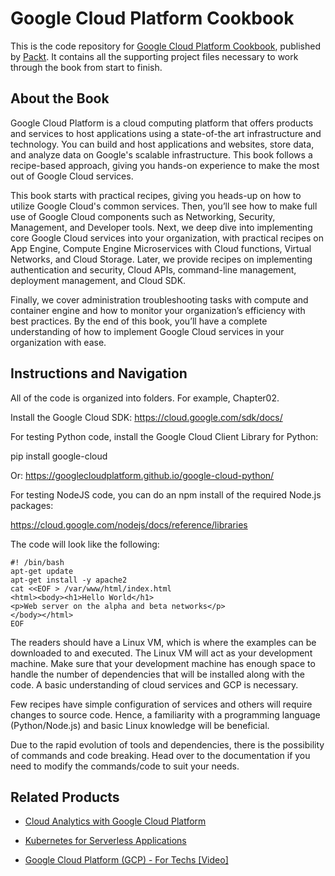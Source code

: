 # Google Cloud Platform Cookbook
This is the code repository for [Google Cloud Platform Cookbook](https://www.packtpub.com/virtualization-and-cloud/google-cloud-platform-cookbook?utm_source=github&utm_medium=repository&utm_campaign=9781788291996), published by [Packt](https://www.packtpub.com/?utm_source=github). It contains all the supporting project files necessary to work through the book from start to finish.
## About the Book
Google Cloud Platform is a cloud computing platform that offers products and services to host applications using a state-of-the art infrastructure and technology. You can build and host applications and websites, store data, and analyze data on Google's scalable infrastructure. This book follows a recipe-based approach, giving you hands-on experience to make the most out of Google Cloud services.

This book starts with practical recipes, giving you heads-up on how to utilize Google Cloud's common services. Then, you’ll see how to make full use of Google Cloud components such as Networking, Security, Management, and Developer tools. Next, we deep dive into implementing core Google Cloud services into your organization, with practical recipes on App Engine, Compute Engine Microservices with Cloud functions, Virtual Networks, and Cloud Storage. Later, we provide recipes on implementing authentication and security, Cloud APIs, command-line management, deployment management, and Cloud SDK.

Finally, we cover administration troubleshooting tasks with compute and container engine and how to monitor your organization’s efficiency with best practices. By the end of this book, you’ll have a complete understanding of how to implement Google Cloud services in your organization with ease.
## Instructions and Navigation
All of the code is organized into folders. For example, Chapter02.

Install the Google Cloud SDK: https://cloud.google.com/sdk/docs/

For testing Python code, install the Google Cloud Client Library for Python:

pip install google-cloud

Or: https://googlecloudplatform.github.io/google-cloud-python/

For testing NodeJS code, you can do an npm install of the required Node.js packages:

https://cloud.google.com/nodejs/docs/reference/libraries

The code will look like the following:
```
#! /bin/bash
apt-get update
apt-get install -y apache2
cat <<EOF > /var/www/html/index.html
<html><body><h1>Hello World</h1>
<p>Web server on the alpha and beta networks</p>
</body></html>
EOF
```

The readers should have a Linux VM, which is where the examples can be downloaded to and executed. The Linux VM will act as your development machine. Make sure that your development machine has enough space to handle the number of dependencies that will be installed along with the code. A basic understanding of cloud services and GCP is necessary.

Few recipes have simple configuration of services and others will require changes to source code. Hence, a familiarity with a programming language (Python/Node.js) and basic Linux knowledge will be beneficial.

Due to the rapid evolution of tools and dependencies, there is the possibility of commands and code breaking. Head over to the documentation if you need to modify the commands/code to suit your needs.

## Related Products
* [Cloud Analytics with Google Cloud Platform](https://www.packtpub.com/big-data-and-business-intelligence/cloud-analytics-google-cloud-platform?utm_source=github&utm_medium=repository&utm_campaign=9781788839686)

* [Kubernetes for Serverless Applications](https://www.packtpub.com/networking-and-servers/kubernetes-serverless-applications?utm_source=github&utm_medium=repository&utm_campaign=9781788620376)

* [Google Cloud Platform (GCP) - For Techs [Video]](https://www.packtpub.com/application-development/google-cloud-platform-gcp-techs-video?utm_source=github&utm_medium=repository&utm_campaign=9781789137668)
